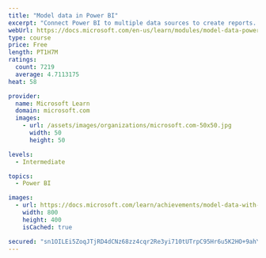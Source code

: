 ```yaml
---
title: "Model data in Power BI"
excerpt: "Connect Power BI to multiple data sources to create reports. Define the relationship between your data sources."
webUrl: https://docs.microsoft.com/en-us/learn/modules/model-data-power-bi/
type: course
price: Free
length: PT1H7M
ratings:
  count: 7219
  average: 4.7113175
heat: 58

provider:
  name: Microsoft Learn
  domain: microsoft.com
  images:
    - url: /assets/images/organizations/microsoft.com-50x50.jpg
      width: 50
      height: 50

levels:
  - Intermediate

topics:
  - Power BI

images:
  - url: https://docs.microsoft.com/learn/achievements/model-data-with-power-bi-desktop-social.png
    width: 800
    height: 400
    isCached: true

secured: "sn1OILEi5ZoqJTjRD4dCNz68zz4cqr2Re3yi710tUTrpC95Hr6u5K2HO+9ahYgDQP6x38Au3EX2rKbN8Fi5QPzz5dCen/5g7KALn+u4fCH2I8CVKOXTUKQCoKNmA1V4R/7MCjloGCGlB1OncOxJsRhFVCE+eWqmkMZbXwv5Nxs2Qmt2rNgkJT+iHA8BdCQ2I4W6VuUyU5PnAPv1+x81PjTPWudVjzzmndd2Od5UYxiDz++gihPHPOkZmBYuWXQBuLtctZJRACM2EMOasEUrapCvlonua4gLEkRhuDhFmuONFPgY6Mo7d5jYeSSDH8BXc3GF7xVLZu4zzQKpYCn2gpyOheq3k8agJOskpmV2lBA07JhVnxfPVRQD0VGv30lhKxk0k8DSC/tKd1X90tM5s0DDYiDVU7laFDIsceTGL0w4=;HpM1eT5eMULcZ6kboVfdOw=="
---
```


